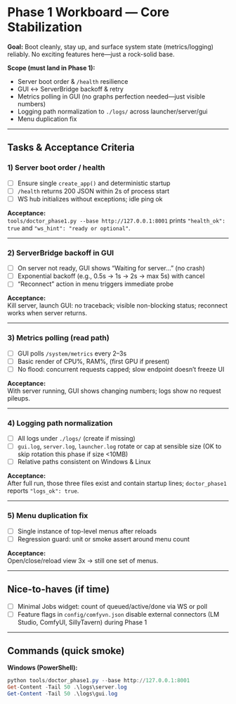 <!-- ComfyVN Architect | Phase 2/2 -->

# Phase 1 Workboard — Core Stabilization

**Goal:** Boot cleanly, stay up, and surface system state (metrics/logging) reliably. No exciting features here—just a rock-solid base.

**Scope (must land in Phase 1):**
- Server boot order & `/health` resilience
- GUI ↔ ServerBridge backoff & retry
- Metrics polling in GUI (no graphs perfection needed—just visible numbers)
- Logging path normalization to `./logs/` across launcher/server/gui
- Menu duplication fix

---

## Tasks & Acceptance Criteria

### 1) Server boot order / health
- [ ] Ensure single `create_app()` and deterministic startup
- [ ] `/health` returns 200 JSON within 2s of process start
- [ ] WS hub initializes without exceptions; idle ping ok

**Acceptance:**  
`tools/doctor_phase1.py --base http://127.0.0.1:8001` prints `"health_ok": true` and `"ws_hint": "ready or optional"`.

---

### 2) ServerBridge backoff in GUI
- [ ] On server not ready, GUI shows “Waiting for server…” (no crash)
- [ ] Exponential backoff (e.g., 0.5s → 1s → 2s → max 5s) with cancel
- [ ] “Reconnect” action in menu triggers immediate probe

**Acceptance:**  
Kill server, launch GUI: no traceback; visible non-blocking status; reconnect works when server returns.

---

### 3) Metrics polling (read path)
- [ ] GUI polls `/system/metrics` every 2–3s
- [ ] Basic render of CPU%, RAM%, (first GPU if present)
- [ ] No flood: concurrent requests capped; slow endpoint doesn’t freeze UI

**Acceptance:**  
With server running, GUI shows changing numbers; logs show no request pileups.

---

### 4) Logging path normalization
- [ ] All logs under `./logs/` (create if missing)
- [ ] `gui.log`, `server.log`, `launcher.log` rotate or cap at sensible size (OK to skip rotation this phase if size <10MB)
- [ ] Relative paths consistent on Windows & Linux

**Acceptance:**  
After full run, those three files exist and contain startup lines; `doctor_phase1` reports `"logs_ok": true`.

---

### 5) Menu duplication fix
- [ ] Single instance of top-level menus after reloads
- [ ] Regression guard: unit or smoke assert around menu count

**Acceptance:**  
Open/close/reload view 3x → still one set of menus.

---

## Nice-to-haves (if time)
- [ ] Minimal Jobs widget: count of queued/active/done via WS or poll
- [ ] Feature flags in `config/comfyvn.json` disable external connectors (LM Studio, ComfyUI, SillyTavern) during Phase 1

---

## Commands (quick smoke)

**Windows (PowerShell):**
```powershell
python tools/doctor_phase1.py --base http://127.0.0.1:8001
Get-Content -Tail 50 .\logs\server.log
Get-Content -Tail 50 .\logs\gui.log